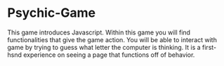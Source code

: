# Psychic-Game
This game introduces Javascript. Within this game you will find functionalities that give the game action. You will be able to interact with game by trying to guess what letter the computer is thinking. It is a first-hsnd experience on seeing a page that functions off of behavior.